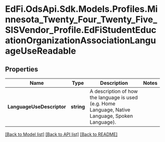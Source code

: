 # EdFi.OdsApi.Sdk.Models.Profiles.Minnesota_Twenty_Four_Twenty_Five_SISVendor_Profile.EdFiStudentEducationOrganizationAssociationLanguageUseReadable

## Properties

Name | Type | Description | Notes
------------ | ------------- | ------------- | -------------
**LanguageUseDescriptor** | **string** | A description of how the language is used (e.g. Home Language, Native Language, Spoken Language). | 

[[Back to Model list]](../README.md#documentation-for-models) [[Back to API list]](../README.md#documentation-for-api-endpoints) [[Back to README]](../README.md)

